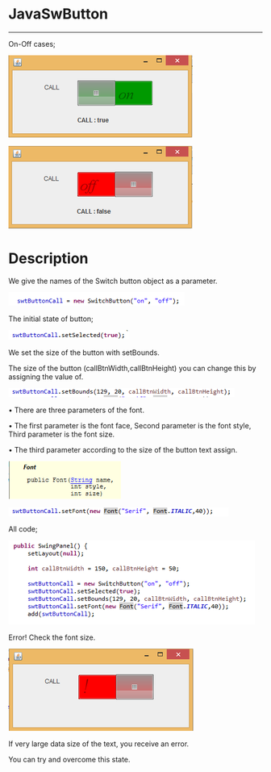 ﻿  
# JavaSwButton
-----------------------------------------------------------
  
On-Off cases;

![Alt text](/screenshots/onBtn.png "onBtn")

![Alt text](/screenshots/offBtn.png "offBtn" )


#  Description 

We give the names of the Switch button object as a parameter.

![Alt text](/screenshots/swtbtncall.png " ")
 

The initial state of button;

![Alt text](/screenshots/setselect.png " ")


We set the size of the button with setBounds.

The size of the button (callBtnWidth,callBtnHeight) you can change this by assigning the value of.  

![Alt text](/screenshots/setbound.png " ")



• There are three parameters of the font. 

• The first parameter is the font face,
    Second parameter is the font style,
    Third parameter is the font size. 
  
• The third parameter according to the size of the button text assign.


![Alt text](/screenshots/font.png " ") 

![Alt text](/screenshots/setfont.png " ")


All code;

![Alt text](/screenshots/swingPanel.png " ")



Error! Check the font size.


![Alt text](/screenshots/sizeErrorBtn.png " ")

If very large data size of the text, you receive an error. 

You can try and overcome this state.
 



